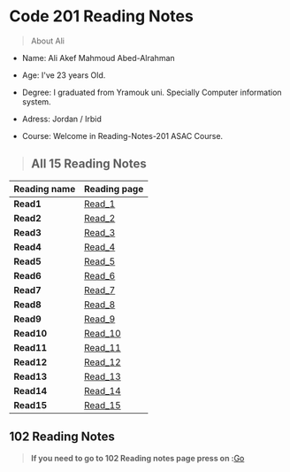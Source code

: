 # Code 201 Reading Notes

>About Ali 

* Name: Ali Akef Mahmoud Abed-Alrahman

* Age: I've 23 years Old. 

* Degree: I graduated from Yramouk uni. Specially Computer information system. 

* Adress: Jordan / Irbid

* Course: Welcome in Reading-Notes-201 ASAC Course.



>## All 15 Reading Notes 


Reading name     | Reading page
---------------- | ----------------------
**Read1**        | [Read_1](Read1.md)
**Read2**        | [Read_2](Read2.md)
**Read3**        | [Read_3](Read3.md)
**Read4**        | [Read_4](Read4.md)
**Read5**        | [Read_5](Read5.md)
**Read6**        | [Read_6](Read6.md)
**Read7**        | [Read_7](Read7.md)
**Read8**        | [Read_8](Read8.md)
**Read9**        | [Read_9](Read9.md)
**Read10**       | [Read_10](Read10.md)
**Read11**       | [Read_11](Read11.md)
**Read12**       | [Read_12](Read12.md)
**Read13**       | [Read_13](Read13.md)
**Read14**       | [Read_14](Read14.md)
**Read15**       | [Read_15](Read15.md)


## 102 Reading Notes
>**If you need to go to 102 Reading notes page press on :**[Go](https://alishiyyab.github.io/Reading-notes/)